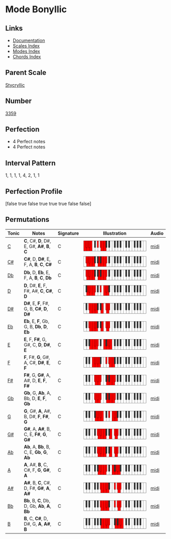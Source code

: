 # Mode Bonyllic

## Links

- [Documentation](index.md)
- [Scales Index](Scales.md)
- [Modes Index](Modes.md)
- [Chords Index](Chords.md)

## Parent Scale

[Stycryllic](ScaleStycryllic.md)

## Number

[3359](https://ianring.com/musictheory/scales/3359)

## Perfection

- 4 Perfect notes
- 4 Perfect notes

## Interval Pattern

1, 1, 1, 1, 4, 2, 1, 1

## Perfection Profile

[false true false true true true false false]

## Permutations

| Tonic | Notes | Signature | Illustration | Audio |
|-------|-------|-----------|--------------|-------|
| [C](ModeCNaturalBonyllic.md) | **C**, C#, **D**, D#, E, G#, **A#**, **B**, **C** | C | ![CNaturalBonyllic](ModeCNaturalBonyllic.png) | [midi](https://github.com/edipermadi/music/blob/main/docs/ModeCNaturalBonyllic.mid?raw=true) |
| [C#](ModeCSharpBonyllic.md) | **C#**, D, **D#**, E, F, A, **B**, **C**, **C#** | C | ![CSharpBonyllic](ModeCSharpBonyllic.png) | [midi](https://github.com/edipermadi/music/blob/main/docs/ModeCSharpBonyllic.mid?raw=true) |
| [Db](ModeDFlatBonyllic.md) | **Db**, D, **Eb**, E, F, A, **B**, **C**, **Db** | C | ![DFlatBonyllic](ModeDFlatBonyllic.png) | [midi](https://github.com/edipermadi/music/blob/main/docs/ModeDFlatBonyllic.mid?raw=true) |
| [D](ModeDNaturalBonyllic.md) | **D**, D#, **E**, F, F#, A#, **C**, **C#**, **D** | C | ![DNaturalBonyllic](ModeDNaturalBonyllic.png) | [midi](https://github.com/edipermadi/music/blob/main/docs/ModeDNaturalBonyllic.mid?raw=true) |
| [D#](ModeDSharpBonyllic.md) | **D#**, E, **F**, F#, G, B, **C#**, **D**, **D#** | C | ![DSharpBonyllic](ModeDSharpBonyllic.png) | [midi](https://github.com/edipermadi/music/blob/main/docs/ModeDSharpBonyllic.mid?raw=true) |
| [Eb](ModeEFlatBonyllic.md) | **Eb**, E, **F**, Gb, G, B, **Db**, **D**, **Eb** | C | ![EFlatBonyllic](ModeEFlatBonyllic.png) | [midi](https://github.com/edipermadi/music/blob/main/docs/ModeEFlatBonyllic.mid?raw=true) |
| [E](ModeENaturalBonyllic.md) | **E**, F, **F#**, G, G#, C, **D**, **D#**, **E** | C | ![ENaturalBonyllic](ModeENaturalBonyllic.png) | [midi](https://github.com/edipermadi/music/blob/main/docs/ModeENaturalBonyllic.mid?raw=true) |
| [F](ModeFNaturalBonyllic.md) | **F**, F#, **G**, G#, A, C#, **D#**, **E**, **F** | C | ![FNaturalBonyllic](ModeFNaturalBonyllic.png) | [midi](https://github.com/edipermadi/music/blob/main/docs/ModeFNaturalBonyllic.mid?raw=true) |
| [F#](ModeFSharpBonyllic.md) | **F#**, G, **G#**, A, A#, D, **E**, **F**, **F#** | C | ![FSharpBonyllic](ModeFSharpBonyllic.png) | [midi](https://github.com/edipermadi/music/blob/main/docs/ModeFSharpBonyllic.mid?raw=true) |
| [Gb](ModeGFlatBonyllic.md) | **Gb**, G, **Ab**, A, Bb, D, **E**, **F**, **Gb** | C | ![GFlatBonyllic](ModeGFlatBonyllic.png) | [midi](https://github.com/edipermadi/music/blob/main/docs/ModeGFlatBonyllic.mid?raw=true) |
| [G](ModeGNaturalBonyllic.md) | **G**, G#, **A**, A#, B, D#, **F**, **F#**, **G** | C | ![GNaturalBonyllic](ModeGNaturalBonyllic.png) | [midi](https://github.com/edipermadi/music/blob/main/docs/ModeGNaturalBonyllic.mid?raw=true) |
| [G#](ModeGSharpBonyllic.md) | **G#**, A, **A#**, B, C, E, **F#**, **G**, **G#** | C | ![GSharpBonyllic](ModeGSharpBonyllic.png) | [midi](https://github.com/edipermadi/music/blob/main/docs/ModeGSharpBonyllic.mid?raw=true) |
| [Ab](ModeAFlatBonyllic.md) | **Ab**, A, **Bb**, B, C, E, **Gb**, **G**, **Ab** | C | ![AFlatBonyllic](ModeAFlatBonyllic.png) | [midi](https://github.com/edipermadi/music/blob/main/docs/ModeAFlatBonyllic.mid?raw=true) |
| [A](ModeANaturalBonyllic.md) | **A**, A#, **B**, C, C#, F, **G**, **G#**, **A** | C | ![ANaturalBonyllic](ModeANaturalBonyllic.png) | [midi](https://github.com/edipermadi/music/blob/main/docs/ModeANaturalBonyllic.mid?raw=true) |
| [A#](ModeASharpBonyllic.md) | **A#**, B, **C**, C#, D, F#, **G#**, **A**, **A#** | C | ![ASharpBonyllic](ModeASharpBonyllic.png) | [midi](https://github.com/edipermadi/music/blob/main/docs/ModeASharpBonyllic.mid?raw=true) |
| [Bb](ModeBFlatBonyllic.md) | **Bb**, B, **C**, Db, D, Gb, **Ab**, **A**, **Bb** | C | ![BFlatBonyllic](ModeBFlatBonyllic.png) | [midi](https://github.com/edipermadi/music/blob/main/docs/ModeBFlatBonyllic.mid?raw=true) |
| [B](ModeBNaturalBonyllic.md) | **B**, C, **C#**, D, D#, G, **A**, **A#**, **B** | C | ![BNaturalBonyllic](ModeBNaturalBonyllic.png) | [midi](https://github.com/edipermadi/music/blob/main/docs/ModeBNaturalBonyllic.mid?raw=true) |
